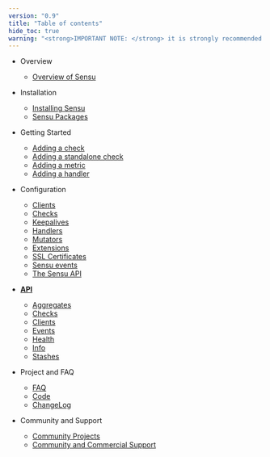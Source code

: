 ```yaml
---
version: "0.9"
title: "Table of contents"
hide_toc: true
warning: "<strong>IMPORTANT NOTE: </strong> it is strongly recommended that you upgrade to the latest version of Sensu. For help with version 0.9, please refer to <a href='/docs/0.11/'>Sensu version 0.11 documenatation</a> (there were no documentation updates between 0.9 and 0.11)."
---
```


* Overview
  * [Overview of Sensu](/docs/0.11/overview)

* Installation
  * [Installing Sensu](/docs/0.11/installing_sensu)
  * [Sensu Packages](/docs/0.11/packages) 

* Getting Started
  * [Adding a check](/docs/0.11/adding_a_check) 
  * [Adding a standalone check](/docs/0.11/adding_a_standalone_check) 
  * [Adding a metric](/docs/0.11/adding_a_metric)  
  * [Adding a handler](/docs/0.11/adding_a_handler)  

* Configuration
  * [Clients](/docs/0.11/clients) 
  * [Checks](/docs/0.11/checks) 
  * [Keepalives](/docs/0.11/keepalives) 
  * [Handlers](/docs/0.11/handlers) 
  * [Mutators](/docs/0.11/mutators) 
  * [Extensions](/docs/0.11/extensions) 
  * [SSL Certificates](/docs/0.11/ssl) 
  * [Sensu events](/docs/0.11/events) 
  * [The Sensu API](/docs/0.11/api) 

* **[API](/docs/0.11/api)**
  * [Aggregates](/docs/0.11/api-aggregates)
  * [Checks](/docs/0.11/api-checks)
  * [Clients](/docs/0.11/api-checks)
  * [Events](/docs/0.11/api-events)
  * [Health](/docs/0.11/api-health)
  * [Info](/docs/0.11/api-info)
  * [Stashes](/docs/0.11/api-stashes)

* Project and FAQ
  * [FAQ](/docs/0.11/faq)  
  * [Code](/docs/0.11/https://github.com/sensu/sensu)
  * [ChangeLog](/docs/0.11/https://github.com/sensu/sensu/blob/master/CHANGELOG.md)  

* Community and Support
  * [Community Projects](/docs/0.11/community)  
  * [Community and Commercial Support](/docs/0.11//support/)
